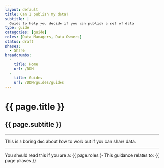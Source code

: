 ```yaml
---
layout: default
title: Can I publish my data?
subtitle: |
  Guide to help you decide if you can publish a set of data
type: guide
categories: [guide]
roles: [Data Managers, Data Owners]
status: draft
phases:
  - Share
breadcrumbs:
  -
    title: Home
    url: /DDM
  -
    title: Guides
    url: /DDM/guides/guides
---
```


# {{ page.title }}

## {{ page.subtitle }}

***

This is a boring doc about how to work out if you can share data.

***

You should read this if you are a: {{ page.roles }}
This guidance relates to: {{ page.phases }}
